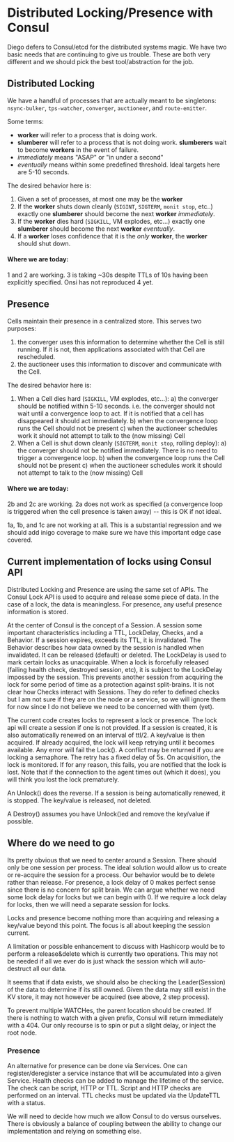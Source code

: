 # Distributed Locking/Presence with Consul

Diego defers to Consul/etcd for the distributed systems magic.  We have two basic needs that are continuing to give us trouble.  These are both very different and we should pick the best tool/abstraction for the job.

## Distributed Locking

We have a handful of processes that are actually meant to be singletons: `nsync-bulker`, `tps-watcher`, `converger`, `auctioneer`, and `route-emitter`.

Some terms:

- **worker** will refer to a process that is doing work.
- **slumberer** will refer to a process that is not doing work.  **slumberers** wait to become **workers** in the event of failure.
- *immediately* means "ASAP" or "in under a second"
- *eventually* means within some predefined threshold.  Ideal targets here are 5-10 seconds.

The desired behavior here is:

1. Given a set of processes, at most one may be the **worker**
2. If the **worker** shuts down cleanly (`SIGINT`, `SIGTERM`, `monit stop`, etc..) exactly one **slumberer** should become the next **worker** *immediately*.
3. If the **worker** dies hard (`SIGKILL`, VM explodes, etc...) exactly one **slumberer** should become the next **worker** *eventually*.
4. If a **worker** loses confidence that it is the *only* **worker**, the **worker** should shut down.

#### Where we are today:

1 and 2 are working.  3 is taking ~30s despite TTLs of 10s having been explicitly specified.  Onsi has not reproduced 4 yet.

## Presence

Cells maintain their presence in a centralized store.  This serves two purposes:
1. the converger uses this information to determine whether the Cell is still running.  If it is not, then applications associated with that Cell are rescheduled.
2. the auctioneer uses this information to discover and communicate with the Cell.

The desired behavior here is:

1. When a Cell dies hard (`SIGKILL`, VM explodes, etc...):
    a) the converger should be notified within 5-10 seconds. i.e. the converger should not wait until a convergence loop to act.  If it is notified that a cell has disappeared it should act immediately.
    b) when the convergence loop runs the Cell should not be present
    c) when the auctioneer schedules work it should not attempt to talk to the (now missing) Cell
2. When a Cell is shut down cleanly (`SIGTERM`, `monit stop`, rolling deploy):
    a) the converger should not be notified immediately.  There is no need to trigger a convergence loop.
    b) when the convergence loop runs the Cell should not be present
    c) when the auctioneer schedules work it should not attempt to talk to the (now missing) Cell
    
#### Where we are today:

2b and 2c are working.  2a does not work as specified (a convergence loop is triggered when the cell presence is taken away) -- this is OK if not ideal.

1a, 1b, and 1c are not working at all.  This is a substantial regression and we should add inigo coverage to make sure we have this important edge case covered.

## Current implementation of locks using Consul API

Distributed Locking and Presence are using the same set of APIs. The Consul Lock API is used to acquire and release some piece of data. In the case of a lock, the data is meaningless. For presence, any useful presence information is stored.

At the center of Consul is the concept of a Session. A session some important characteristics including a TTL, LockDelay, Checks, and a Behavior. 
If a session expires, exceeds its TTL, it is invalidated. 
The Behavior describes how data owned by the session is handled when invalidated. It can be released (default) or deleted. 
The LockDelay is used to mark certain locks as unacquirable. When a lock is forcefully released (failing health check, destroyed session, etc), it is subject to the LockDelay impossed by the session. This prevents another session from acquiring the lock for some period of time as a protection against split-brains.
It is not clear how Checks interact with Sessions. They do refer to defined checks but I am not sure if they are on the node or a service, so we will ignore them for now since I do not believe we need to be concerned with them (yet).

The current code creates locks to represent a lock or presence. The lock api will create a session if one is not provided. If a session is created, it is also automatically renewed on an interval of ttl/2. A key/value is then acquired. If already acquired, the lock will keep retrying until it becomes available. Any error will fail the Lock(). A conflict may be returned if you are locking a semaphore. The retry has a fixed delay of 5s. On acquisition, the lock is monitored. If for any reason, this fails, you are notified that the lock is lost. Note that if the connection to the agent times out (which it does), you will think you lost the lock prematurely.

An Unlock() does the reverse. If a session is being automatically renewed, it is stopped. The key/value is released, not deleted.

A Destroy() assumes you have Unlock()ed and remove the key/value if possible.

## Where do we need to go

Its pretty obvious that we need to center around a Session. There should only be one session per process. The ideal solution would allow us to create or re-acquire the session for a process. Our behavior would be to delete rather than release. For presence, a lock delay of 0 makes perfect sense since there is no concern for split brain. We can argue whether we need some lock delay for locks but we can begin with 0. If we require a lock delay for locks, then we will need a separate session for locks.

Locks and presence become nothing more than acquiring and releasing a key/value beyond this point. The focus is all about keeping the session current.

A limitation or possible enhancement to discuss with Hashicorp would be to perform a release&delete which is currently two operations. This may not be needed if all we ever do is just whack the session which will auto-destruct all our data.

It seems that if data exists, we should also be checking the Leader(Session) of the data to determine if its still owned. Given the data may still exist in the KV store, it may not however be acquired (see above, 2 step process).

To prevent multiple WATCHes, the parent location should be created. If there is nothing to watch with a given prefix, Consul will return immediately with a 404. Our only recourse is to spin or put a slight delay, or inject the root node.

### Presence

An alternative for presence can be done via Services. One can register/deregister a service instance that will be accumulated into a given Service. Health checks can be added to manage the lifetime of the service. The check can be script, HTTP or TTL. Script and HTTP checks are performed on an interval. TTL checks must be updated via the UpdateTTL with a status.

We will need to decide how much we allow Consul to do versus ourselves. There is obviously a balance of coupling between the ability to change our implementation and relying on something else.
